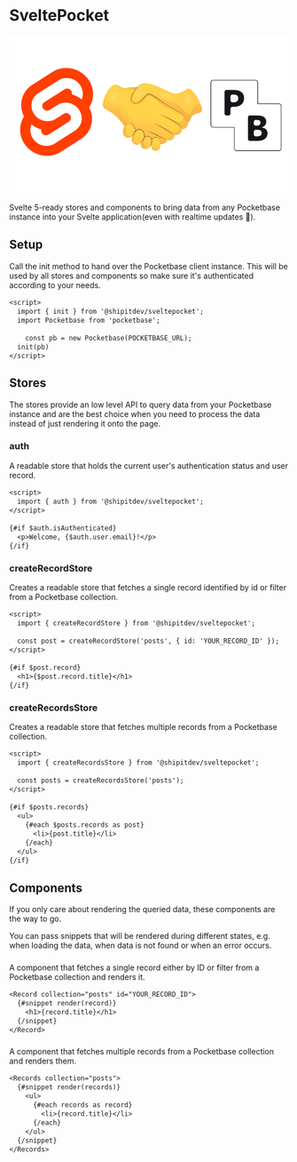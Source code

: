 # SveltePocket

![The Svelte and Pocketbase logo shaking hands](logo.png)

Svelte 5-ready stores and components to bring data from any Pocketbase instance into your Svelte application(even with realtime updates 🤫).

## Setup

Call the init method to hand over the Pocketbase client instance. This will be used by all stores and components so make sure it's authenticated according to your needs.

```svelte
<script>
  import { init } from '@shipitdev/sveltepocket';
  import Pocketbase from 'pocketbase';

	const pb = new Pocketbase(POCKETBASE_URL);
  init(pb)
</script>
```

## Stores

The stores provide an low level API to query data from your Pocketbase instance and are the best choice when you need to process the data instead of just rendering it onto the page.

### auth

A readable store that holds the current user's authentication status and user record.

```svelte
<script>
  import { auth } from '@shipitdev/sveltepocket';
</script>

{#if $auth.isAuthenticated}
  <p>Welcome, {$auth.user.email}!</p>
{/if}
```

### createRecordStore

Creates a readable store that fetches a single record identified by id or filter from a Pocketbase collection.

```svelte
<script>
  import { createRecordStore } from '@shipitdev/sveltepocket';

  const post = createRecordStore('posts', { id: 'YOUR_RECORD_ID' });
</script>

{#if $post.record}
  <h1>{$post.record.title}</h1>
{/if}
```

### createRecordsStore

Creates a readable store that fetches multiple records from a Pocketbase collection.

```svelte
<script>
  import { createRecordsStore } from '@shipitdev/sveltepocket';

  const posts = createRecordsStore('posts');
</script>

{#if $posts.records}
  <ul>
    {#each $posts.records as post}
      <li>{post.title}</li>
    {/each}
  </ul>
{/if}
```

## Components

If you only care about rendering the queried data, these components are the way to go.

You can pass snippets that will be rendered during different states, e.g. when loading the data, when data is not found or when an error occurs.

### <Record>

A component that fetches a single record either by ID or filter from a Pocketbase collection and renders it.

```svelte
<Record collection="posts" id="YOUR_RECORD_ID">
  {#snippet render(record)}
    <h1>{record.title}</h1>
  {/snippet}
</Record>
```

### <Records>

A component that fetches multiple records from a Pocketbase collection and renders them.

```svelte
<Records collection="posts">
  {#snippet render(records)}
    <ul>
      {#each records as record}
        <li>{record.title}</li>
      {/each}
    </ul>
  {/snippet}
</Records>
```

